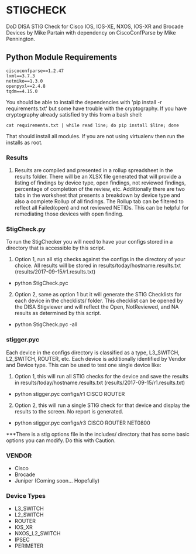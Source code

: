 # STIGCHECK
DoD DISA STIG Check for Cisco IOS, IOS-XE, NXOS, IOS-XR and Brocade Devices
by Mike Partain with dependency on CiscoConfParse by Mike Pennington.

## Python Module Requirements
    ciscoconfparse==1.2.47
    lxml==3.7.3
    netmiko==1.3.0
    openpyxl==2.4.8
    tqdm==4.15.0
    
You should be able to install the dependencies with 'pip install -r requirements.txt' but some have trouble with
the cryptography.  If you have cryptography already satisfied try this from a bash shell:

`cat requirements.txt | while read line; do pip install $line; done`

That should install all modules.  If you are not using virtualenv then run the installs as root.

### Results
1.  Results are compiled and presented in a rollup spreadsheet in the results folder.  There will be an XLSX file
    generated that will provide a listing of findings by device type, open findings, not reviewed findings, percentage of
    completion of the review, etc.  Additionally there are two tabs in the worksheet that presents a breakdown by 
    device type and also a complete Rollup of all findings.  The Rollup tab can be filtered to reflect all Failed(open)
    and not reviewed NETIDs.  This can be helpful for remediating those devices with open finding.

### StigCheck.py
To run the StigChecker you will need to have your configs stored in a directory that is accessible
by this script.

1. Option 1, run all stig checks against the configs in the directory of your choice.  All results will be stored
   in results/today/hostname.results.txt (results/2017-09-15/r1.results.txt)
  * python StigCheck.pyc

2. Option 2, same as option 1 but it will generate the STIG Checklists for each device in the checklists/ folder.
   This checklist can be opened by the DISA Stigviewer and will reflect the Open, NotReviewed, and NA results as 
   determined by this script.
  * python StigCheck.pyc -all


### stigger.pyc
Each device in the configs directory is classified as a type, L3_SWITCH, L2_SWITCH, ROUTER, etc.  Each device
is additionally identified by Vendor and Device type.  This can be used to test one single device like:

1. Option 1, this will run all STIG checks for the device and save the results in 
   results/today/hostname.results.txt (results/2017-09-15/r1.results.txt)
  * python stigger.pyc configs/r1 CISCO ROUTER

2. Option 2, this will run a single STIG check for that device and display the results to the screen.
No report is generated.
  * python stigger.pyc configs/r3 CISCO ROUTER NET0800

***There is a stig options file in the includes/ directory that has some basic options you can modify.  Do this with Caution.



### VENDOR
  * Cisco
  * Brocade
  * Juniper (Coming soon... Hopefully)
  
### Device Types
  * L3_SWITCH
  * L2_SWITCH
  * ROUTER
  * IOS_XR
  * NXOS_L2_SWITCH
  * IPSEC
  * PERIMETER
